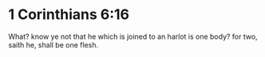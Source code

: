 # 1 Corinthians 6:16

What? know ye not that he which is joined to an harlot is one body? for two, saith he, shall be one flesh.